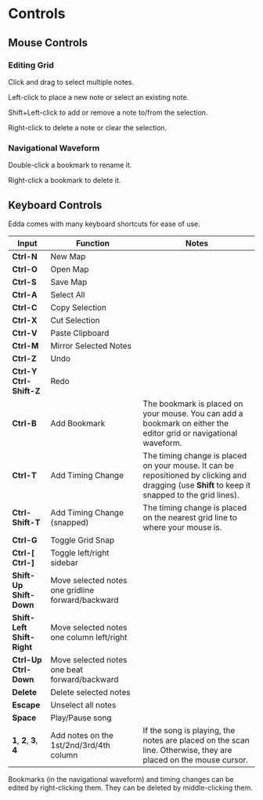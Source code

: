 ---
---
# Controls

## Mouse Controls

### Editing Grid

Click and drag to select multiple notes.

Left-click to place a new note or select an existing note.

Shift+Left-click to add or remove a note to/from the selection.

Right-click to delete a note or clear the selection.

### Navigational Waveform

Double-click a bookmark to rename it.

Right-click a bookmark to delete it.

## Keyboard Controls

Edda comes with many keyboard shortcuts for ease of use.

|Input | Function  | Notes
--- | --- | ---
|**Ctrl-N**      |New Map
|**Ctrl-O**      |Open Map
|**Ctrl-S**      |Save Map
|**Ctrl-A**      |Select All
|**Ctrl-C**      |Copy Selection
|**Ctrl-X**      |Cut Selection
|**Ctrl-V**      |Paste Clipboard
|**Ctrl-M**     |Mirror Selected Notes
|**Ctrl-Z**      |Undo
|**Ctrl-Y**<br/>**Ctrl-Shift-Z**    |Redo
|**Ctrl-B**      |Add Bookmark  | The bookmark is placed on your mouse. You can add a bookmark on either the editor grid or navigational waveform. 
|**Ctrl-T**      |Add Timing Change  | The timing change is placed on your mouse. It can be repositioned by clicking and dragging (use **Shift** to keep it snapped to the grid lines).
|**Ctrl-Shift-T**|Add Timing Change (snapped)  | The timing change is placed on the nearest grid line to where your mouse is. 
|**Ctrl-G**      |Toggle Grid Snap
|**Ctrl-[**<br/>**Ctrl-]**        |Toggle left/right sidebar
|**Shift-Up**<br/>**Shift-Down**  |Move selected notes one gridline forward/backward
|**Shift-Left**<br/>**Shift-Right**   |Move selected notes one column left/right
|**Ctrl-Up**<br/>**Ctrl-Down**  |Move selected notes one beat forward/backward
|**Delete**      |Delete selected notes
|**Escape**    |Unselect all notes
|**Space**    |Play/Pause song
|**1**, **2**, **3**, **4**     |Add notes on the 1st/2nd/3rd/4th column | If the song is playing, the notes are placed on the scan line. Otherwise, they are placed on the mouse cursor.

Bookmarks (in the navigational waveform) and timing changes can be edited by right-clicking them. They can be deleted by middle-clicking them. 
